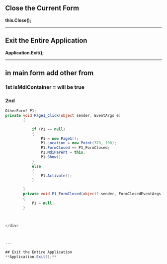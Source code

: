 ## Close the Current Form  
**this.Close();**  

---

## Exit the Entire Application  
**Application.Exit();**  

---
<div>
<h2>in main form add other from </h2> 
<h3>1st isMdiContainer = will be true</h3>
<h3>2nd</h3>


```csharp
OtherForm? P1; 
private void Page1_Click(object sender, EventArgs e)
        {

            if (P1 == null)
            {
                P1 = new Page1();
                P1.Location = new Point(370, 100);
                P1.FormClosed += P1_FormClosed;
                P1.MdiParent = this;
                P1.Show();
            }
            else
            {
                P1.Activate();
            }

        }
        private void P1_FormClosed(object? sender, FormClosedEventArgs e)
        {
            P1 = null;
        }



</div>



---

## Exit the Entire Application  
**Application.Exit();** 
